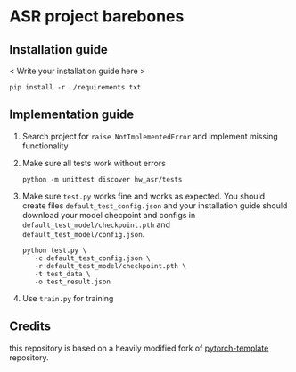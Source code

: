 # ASR project barebones

## Installation guide

< Write your installation guide here >

```shell
pip install -r ./requirements.txt
```

## Implementation guide

1) Search project for `raise NotImplementedError` and implement missing functionality
2) Make sure all tests work without errors
   ```shell
   python -m unittest discover hw_asr/tests
   ```

3) Make sure `test.py` works fine and works as expected.
   You should create files `default_test_config.json` and your installation guide should download your model
   checpoint and configs in `default_test_model/checkpoint.pth` and `default_test_model/config.json`.
   ```shell
   python test.py \
      -c default_test_config.json \
      -r default_test_model/checkpoint.pth \
      -t test_data \
      -o test_result.json
   ```
4) Use `train.py` for training

## Credits
this repository is based on a heavily modified fork of [pytorch-template](https://github.com/victoresque/pytorch-template) repository.